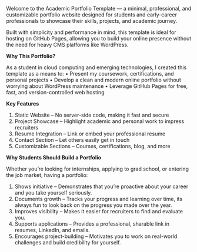 Welcome to the Academic Portfolio Template — a minimal, professional, and customizable portfolio website designed for students and early-career professionals to showcase their skills, projects, and academic journey.

Built with simplicity and performance in mind, this template is ideal for hosting on GitHub Pages, allowing you to build your online presence without the need for heavy CMS platforms like WordPress.

**Why This Portfolio?**

As a student in cloud computing and emerging technologies, I created this template as a means to:
	•	Present my coursework, certifications, and personal projects
	•	Develop a clean and modern online portfolio without worrying about WordPress maintenance
	•	Leverage GitHub Pages for free, fast, and version-controlled web hosting

**Key Features**
1. Static Website – No server-side code, making it fast and secure
2. Project Showcase – Highlight academic and personal work to impress recruiters
3. Resume Integration – Link or embed your professional resume
4. Contact Section – Let others easily get in touch
5. Customizable Sections – Courses, certifications, blog, and more

**Why Students Should Build a Portfolio**

Whether you’re looking for internships, applying to grad school, or entering the job market, having a portfolio:

1. Shows initiative – Demonstrates that you’re proactive about your career and you take yourself seriously. 
2. Documents growth – Tracks your progress and learning over time, its always fun to look back on the progress you made over the year.
3. Improves visibility – Makes it easier for recruiters to find and evaluate you.
4. Supports applications – Provides a professional, sharable link in resumes, LinkedIn, and emails.
5. Encourages project-building – Motivates you to work on real-world challenges and build credibility for yourself. 
